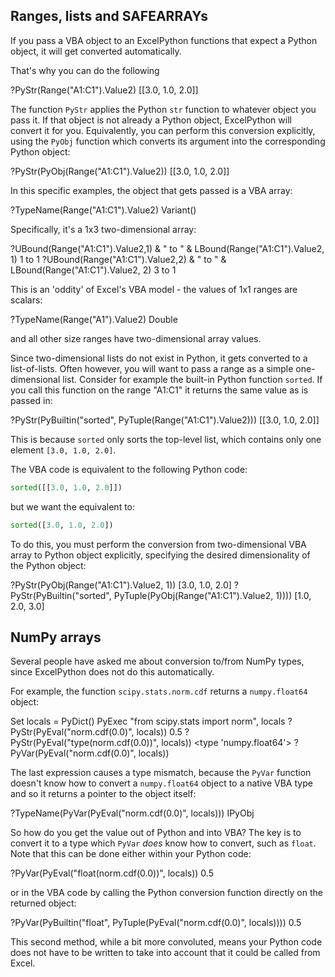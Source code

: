 Ranges, lists and SAFEARRAYs
---

If you pass a VBA object to an ExcelPython functions that expect a Python object, it will get converted automatically.

That's why you can do the following

  ?PyStr(Range("A1:C1").Value2)
  [[3.0, 1.0, 2.0]]
   
The function `PyStr` applies the Python `str` function to whatever object you pass it. If that object is not already a Python object, ExcelPython will convert it for you. Equivalently, you can perform this conversion explicitly, using the `PyObj` function which converts its argument into the corresponding Python object:

  ?PyStr(PyObj(Range("A1:C1").Value2))
  [[3.0, 1.0, 2.0]]

In this specific examples, the object that gets passed is a VBA array:

  ?TypeName(Range("A1:C1").Value2)
  Variant()

Specifically, it's a 1x3 two-dimensional array:

  ?UBound(Range("A1:C1").Value2,1) & " to " & LBound(Range("A1:C1").Value2, 1)
  1 to 1
  ?UBound(Range("A1:C1").Value2,2) & " to " & LBound(Range("A1:C1").Value2, 2)
  3 to 1
  
This is an 'oddity' of Excel's VBA model - the values of 1x1 ranges are scalars:

  ?TypeName(Range("A1").Value2)
  Double
  
and all other size ranges have two-dimensional array values.

Since two-dimensional lists do not exist in Python, it gets converted to a list-of-lists. Often however, you will want to pass a range as a simple one-dimensional list. Consider for example the built-in Python function `sorted`. If you call this function on the range "A1:C1" it returns the same value as is passed in:

  ?PyStr(PyBuiltin("sorted", PyTuple(Range("A1:C1").Value2)))
  [[3.0, 1.0, 2.0]]

This is because `sorted` only sorts the top-level list, which contains only one element `[3.0, 1.0, 2.0]`.

The VBA code is equivalent to the following Python code:
```python
sorted([[3.0, 1.0, 2.0]])
```
but we want the equivalent to:
```python
sorted([3.0, 1.0, 2.0])
```

To do this, you must perform the conversion from two-dimensional VBA array to Python object explicitly, specifying the desired dimensionality of the Python object:

  ?PyStr(PyObj(Range("A1:C1").Value2, 1))
  [3.0, 1.0, 2.0]
  ?PyStr(PyBuiltin("sorted", PyTuple(PyObj(Range("A1:C1").Value2, 1))))
  [1.0, 2.0, 3.0]

NumPy arrays
--

Several people have asked me about conversion to/from NumPy types, since ExcelPython does not do this automatically.

For example, the function `scipy.stats.norm.cdf` returns a `numpy.float64` object:

  Set locals = PyDict()
  PyExec "from scipy.stats import norm", locals
  ?PyStr(PyEval("norm.cdf(0.0)", locals))
  0.5
  ?PyStr(PyEval("type(norm.cdf(0.0))", locals))
  <type 'numpy.float64'>
  ?PyVar(PyEval("norm.cdf(0.0)", locals))

The last expression causes a type mismatch, because the `PyVar` function doesn't know how to convert a `numpy.float64` object to a native VBA type and so it returns a pointer to the object itself:

  ?TypeName(PyVar(PyEval("norm.cdf(0.0)", locals)))
  IPyObj

So how do you get the value out of Python and into VBA? The key is to convert it to a type which `PyVar` _does_ know how to convert, such as `float`. Note that this can be done either within your Python code:

  ?PyVar(PyEval("float(norm.cdf(0.0))", locals))
   0.5 

or in the VBA code by calling the Python conversion function directly on the returned object:

  ?PyVar(PyBuiltin("float", PyTuple(PyEval("norm.cdf(0.0)", locals))))
   0.5

This second method, while a bit more convoluted, means your Python code does not have to be written to take into account that it could be called from Excel.

